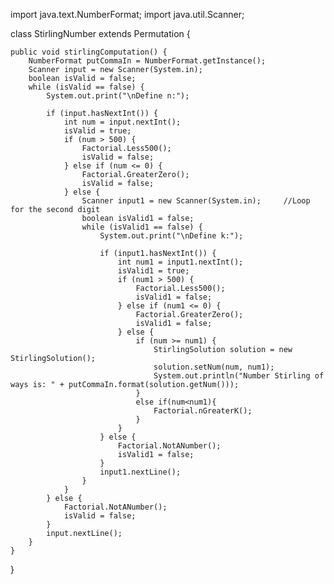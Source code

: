  
import java.text.NumberFormat;
import java.util.Scanner;

class StirlingNumber extends Permutation {

    public void stirlingComputation() {
        NumberFormat putCommaIn = NumberFormat.getInstance();
        Scanner input = new Scanner(System.in);
        boolean isValid = false;
        while (isValid == false) {
            System.out.print("\nDefine n:");

            if (input.hasNextInt()) {
                int num = input.nextInt();
                isValid = true;
                if (num > 500) {
                    Factorial.Less500();
                    isValid = false;
                } else if (num <= 0) {
                    Factorial.GreaterZero();
                    isValid = false;
                } else {
                    Scanner input1 = new Scanner(System.in);     //Loop for the second digit
                    boolean isValid1 = false;
                    while (isValid1 == false) {
                        System.out.print("\nDefine k:");

                        if (input1.hasNextInt()) {
                            int num1 = input1.nextInt();
                            isValid1 = true;
                            if (num1 > 500) {
                                Factorial.Less500();
                                isValid1 = false;
                            } else if (num1 <= 0) {
                                Factorial.GreaterZero();
                                isValid1 = false;
                            } else {
                                if (num >= num1) {
                                    StirlingSolution solution = new StirlingSolution();
                                    solution.setNum(num, num1);
                                    System.out.println("Number Stirling of ways is: " + putCommaIn.format(solution.getNum()));
                                }
                                else if(num<num1){
                                    Factorial.nGreaterK();
                                }
                            }
                        } else {
                            Factorial.NotANumber();
                            isValid1 = false;
                        }
                        input1.nextLine();
                    }
                }
            } else {
                Factorial.NotANumber();
                isValid = false;
            }
            input.nextLine();
        }
    }
}
